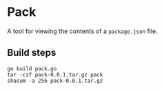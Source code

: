# Pack

A tool for viewing the contents of a `package.json` file.

## Build steps

```
go build pack.go
tar -czf pack-0.0.1.tar.gz pack
shasum -a 256 pack-0.0.1.tar.gz
```